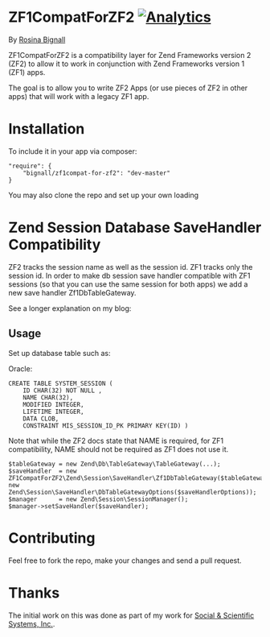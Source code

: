ZF1CompatForZF2 [![Analytics](https://ga-beacon.appspot.com/UA-44748521-8/ZF1CompatForZF2/readme)](https://github.com/igrigorik/ga-beacon)
===============

By [Rosina Bignall](http://rosinabignall.com/)

ZF1CompatForZF2 is a compatibility layer for Zend Frameworks version 2 (ZF2)
to allow it to work in conjunction with Zend Frameworks version 1 (ZF1) apps.

The goal is to allow you to write ZF2 Apps (or use pieces of ZF2 in other
apps) that will work with a legacy ZF1 app.

Installation
============

To include it in your app via composer:

	"require": {
        "bignall/zf1compat-for-zf2": "dev-master"
    }

You may also clone the repo and set up your own loading

Zend Session Database SaveHandler Compatibility
===============================================

ZF2 tracks the session name as well as the session id.  ZF1 tracks only the
session id.  In order to make db session save handler compatible with ZF1
sessions (so that you can use the same session for both apps) we add a new
save handler Zf1DbTableGateway.

See a longer explanation on my blog: 

Usage
-----
Set up database table such as:

Oracle:

    CREATE TABLE SYSTEM_SESSION ( 
        ID CHAR(32) NOT NULL ,
        NAME CHAR(32),
        MODIFIED INTEGER,
        LIFETIME INTEGER,
        DATA CLOB,
        CONSTRAINT MIS_SESSION_ID_PK PRIMARY KEY(ID) )

Note that while the ZF2 docs state that NAME is required, for ZF1 compatibility, 
NAME should not be required as ZF1 does not use it.


    $tableGateway = new Zend\Db\TableGateway\TableGateway(...);
    $saveHandler  = new ZF1CompatForZF2\Zend\Session\SaveHandler\Zf1DbTableGateway($tableGateway, new Zend\Session\SaveHandler\DbTableGatewayOptions($saveHandlerOptions));
    $manager      = new Zend\Session\SessionManager();
    $manager->setSaveHandler($saveHandler);


Contributing 
============

Feel free to fork the repo, make your changes and send a pull request.  

Thanks
======

The initial work on this was done as part of my work for [Social & Scientific
Systems, Inc.](http://www.s-3.com/).
